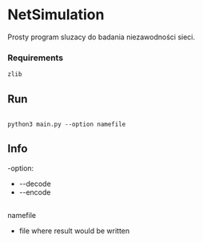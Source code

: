 # NetSimulation

Prosty program sluzacy do badania niezawodności sieci.

### Requirements

```
zlib
```

## Run

```

python3 main.py --option namefile

```


## Info
-option:
* --decode
* --encode
##
namefile
* file where result would be written
